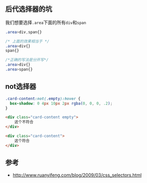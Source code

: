 
## 后代选择器的坑

我们想要选择`.area`下面的所有`div`和`span`
```css
.area>div,span{}

/* 上面的效果相当于 */
.area>div{}
span{}

/*正确的写法是分开写*/
.area>div{}
.area>span{}
```

## not选择器
```css
.card-content:not(.empty):hover {
  box-shadow: 0 4px 10px 2px rgba(0, 0, 0, .2);
}
```

```html
<div class="card-content empty">
    这个不符合
</div>

<div class="card-content">
    这个符合
</div>

```


## 参考
- http://www.ruanyifeng.com/blog/2009/03/css_selectors.html
